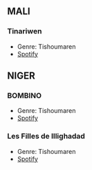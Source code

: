 ## MALI
### Tinariwen
- Genre: Tishoumaren
- [Spotify](https://open.spotify.com/artist/2sf2owtFSCvz2MLfxmNdkb?si=uKAg_IAhR0qlGPtNSggK0w)

## NIGER
### BOMBINO
- Genre: Tishoumaren
- [Spotify](https://open.spotify.com/artist/7s4I6rDvTcdBDKElVbtsAN?si=3vTKZxxxTxKDPJQiujtPbQ)

### Les Filles de Illighadad
- Genre: Tishoumaren
- [Spotify](https://open.spotify.com/artist/45EoOvcenErsYkaJUnqjJv?si=MJ7UiSKjQIuiAUASa4MHkg)